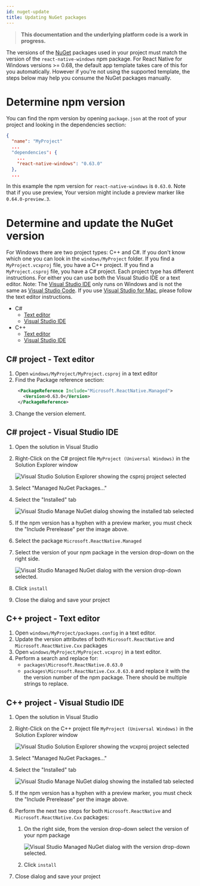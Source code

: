 ```yaml
---
id: nuget-update
title: Updating NuGet packages
---
```


>**This documentation and the underlying platform code is a work in progress.**

The versions of the [NuGet](nuget.md) packages used in your project must match the version of the `react-native-windows` npm package. For React Native for Windows versions >= 0.68, the default app template takes care of this for you automatically. However if you're not using the supported template, the steps below may help you consume the NuGet packages manually.

# Determine npm version
You can find the npm version by opening `package.json` at the root of your project and looking in the dependencies section:
```json
{
  "name": "MyProject"
  ...
  "dependencies": {
    ...
    "react-native-windows": "0.63.0"
  },
  ...
```
In this example the npm version for `react-native-windows` is `0.63.0`.  Note that if you use preview, Your version might include a preview marker like `0.64.0-preview.3`. 

# Determine and update the NuGet version
For Windows there are two project types: C++ and C#. If you don't know which one you can look in the `windows/MyProject` folder. 
If you find a `MyProject.vcxproj` file, you have a C++ project.
If you find a `MyProject.csproj` file, you have a C# project.
Each project type has different instructions. For either you can use both the Visual Studio IDE or a text editor.
Note: The [Visual Studio IDE](https://visualstudio.microsoft.com/vs/) only runs on Windows and is not the same as [Visual Studio Code](https://code.visualstudio.com/?wt.mc_id=DX_841432). 
If you use [Visual Studio for Mac](https://visualstudio.microsoft.com/vs/mac/), please follow the text editor instructions.

* C#
  * [Text editor](#c-project---text-editor)
  * [Visual Studio IDE](#c-project---visual-studio-ide)
* C++
  * [Text editor](#c-project---text-editor-1)
  * [Visual Studio IDE](#c-project---visual-studio-ide-1)


## C# project - Text editor
1. Open `windows/MyProject/MyProject.csproj` in a text editor
1. Find the Package reference section:
   ```xml
    <PackageReference Include="Microsoft.ReactNative.Managed">
      <Version>0.63.0</Version>
    </PackageReference>
    ```
1. Change the version element.

## C# project - Visual Studio IDE
1. Open the solution in Visual Studio
1. Right-Click on the C# project file `MyProject (Universal Windows)` in the Solution Explorer window

   ![Visual Studio Solution Explorer showing the csproj project selected](assets/nuget-update-cs-project.png)
1. Select "Managed NuGet Packages..."
1. Select the "Installed" tab

   ![Visual Studio Manage NuGet dialog showing the installed tab selected](assets/nuget-update-packages-manager-installed-tab.png)
1. If the npm version has a hyphen with a preview marker, you must check the "Include Prerelease" per the image above.
1. Select the package `Microsoft.ReactNative.Managed`
1. Select the version of your npm package in the version drop-down on the right side.

   ![Visual Studio Managed NuGet dialog with the version drop-down selected.](assets/nuget-update-select-package.png)
1. Click `install`
1. Close the dialog and save your project

## C++ project - Text editor
1. Open `windows/MyProject/packages.config` in a text editor.
1. Update the version attributes of both `Microsoft.ReactNative` and `Microsoft.ReactNative.Cxx` packages
1. Open `windows/MyProject/MyProject.vcxproj` in a text editor.
1. Perform a search and replace for: 
   * `packages\Microsoft.ReactNative.0.63.0`
   * `packages\Microsoft.ReactNative.Cxx.0.63.0`
   and replace it with the the version number of the npm package.
   There should be multiple strings to replace.

## C++ project - Visual Studio IDE
1. Open the solution in Visual Studio
1. Right-Click on the C++ project file `MyProject (Universal Windows)` in the Solution Explorer window

   ![Visual Studio Solution Explorer showing the vcxproj project selected](assets/nuget-update-cpp-project.png)
1. Select "Managed NuGet Packages..."
1. Select the "Installed" tab

   ![Visual Studio Manage NuGet dialog showing the installed tab selected](assets/nuget-update-packages-manager-installed-tab.png)
1. If the npm version has a hyphen with a preview marker, you must check the "Include Prerelease" per the image above.
1. Perform the next two steps for both `Microsoft.ReactNative` and `Microsoft.ReactNative.Cxx` packages:
   1. On the right side, from the version drop-down select the version of your npm package

      ![Visual Studio Managed NuGet dialog with the version drop-down selected.](assets/nuget-update-select-package.png)
   1. Click `install`
1. Close dialog and save your project
